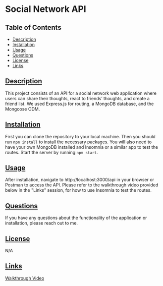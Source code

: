 # Social Network API

## Table of Contents
* [Description](#description)
* [Installation](#installation)
* [Usage](#usage)
* [Questions](#questions)
* [License](#license)
* [Links](#links)

## [Description](#table-of-contents)
This project consists of an API for a social network web application where users can share their thoughts, react to friends’ thoughts, and create a friend list. We used Express.js for routing, a MongoDB database, and the Mongoose ODM.

## [Installation](#table-of-contents)
First you can clone the repository to your local machine. Then you should run `npm install` to install the necessary packages. You will also need to have your own MongoDB installed and Insomnia or a similar app to test the routes. Start the server by running `npm start`.

## [Usage](#table-of-contents)
After installation, navigate to http://localhost:3000/api in your browser or Postman to access the API.  Please refer to the walkthrough video provided below in the "Links" session, for how to use Insomnia to test the routes.

## [Questions](#table-of-contents)
If you have any questions about the functionality of the application or installation, please reach out to me.

## [License](#table-of-contents)
N/A

## [Links](#table-of-contents)
[Walkthrough Video](https://watch.screencastify.com/v/z06XsXHjv239tRJEC8RM)